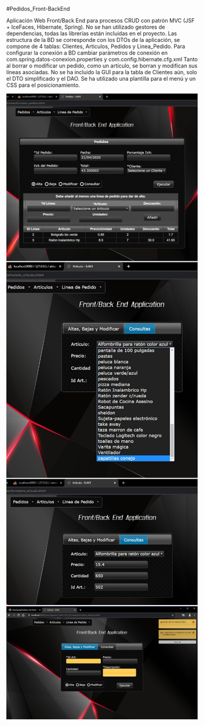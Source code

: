#Pedidos_Front-BackEnd

Aplicación Web Front/Back End para procesos CRUD con patrón MVC (JSF + IceFaces, Hibernate, Spring). No se han utilizado gestores de dependencias, todas las librerías están incluidas en el proyecto. 
Las estructura de la BD se corresponde con los DTOs de la aplicación, se compone de 4 tablas: Clientes, Articulos, Pedidos y Linea_Pedido. 
Para configurar la conexión a BD cambiar parámetros de conexión en com.spring.datos-conexion.properties y com.config.hibernate.cfg.xml
Tanto al borrar o modificar un pedido, como un artículo, se borran y modifican sus líneas asociadas. 
No se ha incluido la GUI para la tabla de Clientes aún, solo el DTO simplificado y el DAO. Se ha utilizado una plantilla para el menú y un CSS para el posicionamiento.

![Screenshot](Snap2.jpg)
![Screenshot](Snap3.jpg)
![Screenshot](Snap5.jpg)
![Screenshot](Snap6.jpg)

